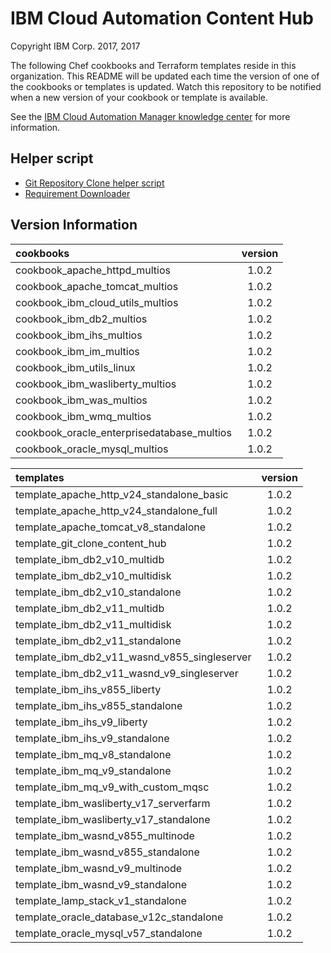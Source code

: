 
# IBM Cloud Automation Content Hub

Copyright IBM Corp. 2017, 2017

The following Chef cookbooks and Terraform templates reside in this organization. This README will be updated each time the version of one of the cookbooks or templates is updated. Watch this repository to be notified when a new version of your cookbook or template is available.

See the [IBM Cloud Automation Manager knowledge center](https://www.ibm.com/support/knowledgecenter/en/SS2L37/kc_welcome.html) for more information.

## Helper script
 - [Git Repository Clone helper script](bin/cloneGitRepositories/)
 - [Requirement Downloader](bin/prereqDownloader/)

## Version Information



|cookbooks|version|
|:----------|:---------------:|
| cookbook_apache_httpd_multios | 1.0.2 |
| cookbook_apache_tomcat_multios | 1.0.2 |
| cookbook_ibm_cloud_utils_multios | 1.0.2 |
| cookbook_ibm_db2_multios | 1.0.2 |
| cookbook_ibm_ihs_multios | 1.0.2 |
| cookbook_ibm_im_multios | 1.0.2 |
| cookbook_ibm_utils_linux | 1.0.2 |
| cookbook_ibm_wasliberty_multios | 1.0.2 |
| cookbook_ibm_was_multios | 1.0.2 |
| cookbook_ibm_wmq_multios | 1.0.2 |
| cookbook_oracle_enterprisedatabase_multios | 1.0.2 |
| cookbook_oracle_mysql_multios | 1.0.2 |


|templates|version|
|:----------|:---------------:|
| template_apache_http_v24_standalone_basic | 1.0.2 |
| template_apache_http_v24_standalone_full | 1.0.2 |
| template_apache_tomcat_v8_standalone | 1.0.2 |
| template_git_clone_content_hub | 1.0.2 |
| template_ibm_db2_v10_multidb | 1.0.2 |
| template_ibm_db2_v10_multidisk | 1.0.2 |
| template_ibm_db2_v10_standalone | 1.0.2 |
| template_ibm_db2_v11_multidb | 1.0.2 |
| template_ibm_db2_v11_multidisk | 1.0.2 |
| template_ibm_db2_v11_standalone | 1.0.2 |
| template_ibm_db2_v11_wasnd_v855_singleserver | 1.0.2 |
| template_ibm_db2_v11_wasnd_v9_singleserver | 1.0.2 |
| template_ibm_ihs_v855_liberty | 1.0.2 |
| template_ibm_ihs_v855_standalone | 1.0.2 |
| template_ibm_ihs_v9_liberty | 1.0.2 |
| template_ibm_ihs_v9_standalone | 1.0.2 |
| template_ibm_mq_v8_standalone | 1.0.2 |
| template_ibm_mq_v9_standalone | 1.0.2 |
| template_ibm_mq_v9_with_custom_mqsc | 1.0.2 |
| template_ibm_wasliberty_v17_serverfarm | 1.0.2 |
| template_ibm_wasliberty_v17_standalone | 1.0.2 |
| template_ibm_wasnd_v855_multinode | 1.0.2 |
| template_ibm_wasnd_v855_standalone | 1.0.2 |
| template_ibm_wasnd_v9_multinode | 1.0.2 |
| template_ibm_wasnd_v9_standalone | 1.0.2 |
| template_lamp_stack_v1_standalone | 1.0.2 |
| template_oracle_database_v12c_standalone | 1.0.2 |
| template_oracle_mysql_v57_standalone | 1.0.2 |
